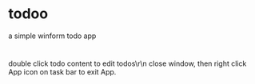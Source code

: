 # todoo
a simple winform todo app 
# 
double click todo content to edit todos\r\n
close window, then right click App icon on task bar to exit App.
